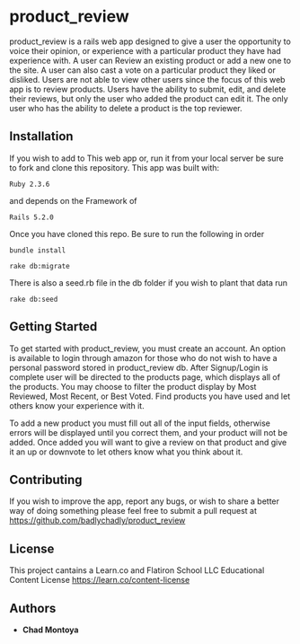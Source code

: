 # product_review

product_review is a rails web app designed to give a user the opportunity to voice their opinion, or experience with a particular product they have had experience with. A user can Review an existing product or add a new one to the site.
A user can also cast a vote on a particular product they liked or disliked. Users are not able to view other users since the focus of this web app is to review products. Users have the ability to submit, edit, and delete their reviews, but only the user who added the product can edit it. The only user who has the ability to delete a product is the top reviewer.

## Installation

If you wish to add to This web app or, run it from your local server be sure to fork and clone this repository.
This app was built with: 
```
Ruby 2.3.6

```
and depends on the Framework of 
```
Rails 5.2.0
```
Once you have cloned this repo. Be sure to run the following in order
```
bundle install
```
```
rake db:migrate
```
There is also a seed.rb file in the db folder if you wish to plant that data run 
```
rake db:seed
```

## Getting Started

To get started with product_review, you must create an account. An option is available to login through amazon for those who do not wish to have a personal password stored in product_review db. After Signup/Login is complete user will be directed to the products page, which displays all of the products. You may choose to filter the product display by Most Reviewed, Most Recent, or Best Voted. Find products you have used and let others know your experience with it. 

To add a new product you must fill out all of the input fields, otherwise errors will be displayed until you correct them, and your product will not be added. Once added you will want to give a review on that product and give it an up or downvote to let others know what you think about it.


## Contributing 

If you wish to improve the app, report any bugs, or wish to share a better way of doing something please feel free to submit a pull request at https://github.com/badlychadly/product_review



## License 

This project cantains a Learn.co and Flatiron School LLC Educational Content License https://learn.co/content-license

## Authors 
* **Chad Montoya**